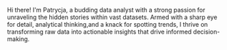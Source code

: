 Hi there! I'm Patrycja, a budding data analyst with a strong passion for unraveling the hidden stories within vast datasets. 
Armed with a sharp eye for detail, analytical thinking,and a knack for spotting trends,
I thrive on transforming raw data into actionable insights that drive informed decision-making.
